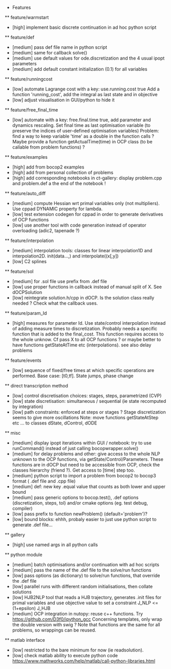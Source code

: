 * Features

** feature/warmstart
- [high] implement basic discrete continuation in ad hoc python script

** feature/def
- [medium] pass def file name in python script
- [medium] same for callback solve()
- [medium] use default values for ode.discretization and the 4 usual ipopt parameters
- [medium] add default constant initialization (0.1) for all variables

** feature/runningcost
- [low] automate Lagrange cost with a key: use.running.cost true
Add a function 'running_cost', add the integral as last state and in objective
- [low] adjust visualisation in GUI/python to hide it

** feature/free_final_time
- [low] automate with a key: free.final.time true, add parameter and dynamics rescaling.
Set final time as last optimisation variable (to preserve the indices of user-defined optimisation variables)
Problem: find a way to keep variable 'time' as a double in the function calls ? 
Maybe provide a function getActualTime(time) in OCP class (to be callable from problem functions) ?

** feature/examples
- [high] add from bocop2 examples
- [high] add from personal collection of problems
- [high] add corresponding notebooks in ct-gallery: display problem.cpp and problem.def a the end of the notebook !

** feature/auto_diff
- [medium] compute Hessian wrt primal variables only (not multipliers). Use cppad DYNAMIC property for lambda.
- [low] test extension codegen for cppad in order to generate derivatives of OCP functions
- [low] use another tool with code generation instead of operator overloading (adic2, tapenade ?)

** feature/interpolation
- [medium] interpolation tools: classes for linear interpolation1D and interpolation2D. init(data...,) and interpolate((x[,y])
- [low] C2 splines

** feature/sol
- [medium] for .sol file use prefix from .def file
- [low] use proper functions in callback instead of manual split of X. See dOCPSolution
- [low] reintegrate solution.h/cpp in dOCP. Is the solution class really needed ? Check what the callback uses.

** feature/param_Id
- [high] measures for parameter Id. Use state/control interpolation instead of adding measure times to discretization.
Probably needs a specific function that is added to the final_cost. This function requires access to the whole unknow.
Cf pass X to all OCP functions ? or maybe better to have functions getStateAtTime etc (interpolations). see also delay problems

** feature/events
- [low] sequence of fixed/free times at which specific operations are performed. Base case: [t0,tf]. State jumps, phase change

** direct transcription method
- [low] control discretisation choices: stages, steps, parametrized (CVP)
- [low] state discretisation: simultaneous / sequential (ie state recomputed by integration)
- [low] path constraints: enforced at steps or stages ? Stage discretization seems to give more oscillations 
Note: move functions getStateAtStep etc ... to classes dState, dControl, dODE

** misc
- [medium] display ipopt iterations within GUI / notebook: try to use runCommand() instead of just calling bocopwrapper.solve()
- [medium] for delay problems and other: give access to the whole NLP unknown to the OCP functions, via getState/Control/Parameters.
These functions are in dOCP but need to be accessible from OCP, check the classes hierarchy (friend ?). Get access to [time] step too.
- [medium] python script to import a problem from bocop2 to bocop3 format ( .def file and .cpp file)
- [medium] def: new key <constraint>.equal value that counts as both lower and upper bound
- [medium] pass generic options to bocop.test(), .def options (discretization, steps, tol) and/or cmake options (eg. test debug, compiler)
- [low] pass prefix to function newProblem() (default='problem')?
- [low] bound blocks: ehhh, probaly easier to just use python script to generate .def file...

** gallery
- [high] use named args in all python calls

** python module
- [medium] batch optimisations and/or continuation with ad hoc scripts
- [medium] pass the name of the .def file to the solve/run functions
- [low] pass options (as dictionary) to solve/run functions, that override the .def file
- [low] parallel runs with different random initialisations, then collate solutions
- [low] HJB2NLP tool that reads a HJB trajectory, generates .init files for primal variables 
and use objective value to set a constraint J_NLP <= (1+epsilon) J_HJB
- [medium] OCP integration in nutopy: reuse c++ functions. Try  https://github.com/D3f0/ipython_gcc
Concerning templates, only wrap the double version with swig ? Note that functions are the same for all problems, so wrappings can be reused.

** matlab interface
- [low] restricted to the bare minimum for now (ie readsolution).
- [low] check matlab ability to execute python code https://www.mathworks.com/help/matlab/call-python-libraries.html
